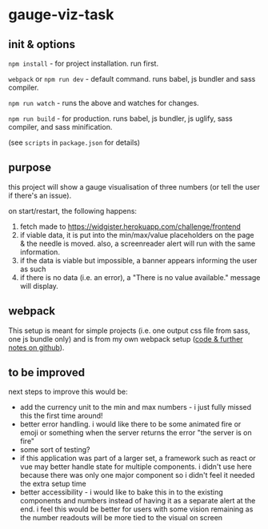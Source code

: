 # gauge-viz-task

## init & options

`npm install` - for project installation. run first.

`webpack` or `npm run dev` -  default command. runs babel, js bundler and sass compiler.

`npm run watch` - runs the above and watches for changes.

`npm run build` - for production. runs babel, js bundler, js uglify, sass compiler, and sass minification.

(see `scripts` in `package.json` for details)

## purpose

this project will show a gauge visualisation of three numbers (or tell the user if there's an issue).

on start/restart, the following happens:
1. fetch made to https://widgister.herokuapp.com/challenge/frontend
2. if viable data, it is put into the min/max/value placeholders on the page & the needle is moved. also, a screenreader alert will run with the same information.
3. if the data is viable but impossible, a banner appears informing the user as such
4. if there is no data (i.e. an error), a "There is no value available." message will display.

## webpack
This setup is meant for simple projects (i.e. one output css file from sass, one js bundle only) and is from my own webpack setup ([code & further notes on github](https://github.com/kerelist/webpack-setup)).

## to be improved

next steps to improve this would be:
- add the currency unit to the min and max numbers - i just fully missed this the first time around!
- better error handling. i would like there to be some animated fire or emoji or something when the server returns the error "the server is on fire"
- some sort of testing?
- if this application was part of a larger set, a framework such as react or vue may better handle state for multiple components. i didn't use here because there was only one major component so i didn't feel it needed the extra setup time
- better accessibility - i would like to bake this in to the existing components and numbers instead of having it as a separate alert at the end. i feel this would be better for users with some vision remaining as the number readouts will be more tied to the visual on screen